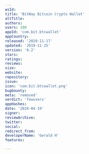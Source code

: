```yaml
---
wsId: 
title: 'BitWay Bitcoin Crypto Wallet'
altTitle: 
authors: 
users: 100
appId: 'com.bit.btcwallet'
appCountry: 
released: '2019-11-17'
updated: '2019-11-25'
version: '0.2'
stars: 
ratings: 
reviews: 
size: 
website: 
repository: 
issue: 
icon: 'com.bit.btcwallet.png'
bugbounty: 
meta: 'removed'
verdict: 'fewusers'
appHashes: 
date: '2024-04-19'
signer: 
reviewArchive: 
twitter: 
social: 
redirect_from: 
developerName: 'Gerald H'
features: 

---
```


